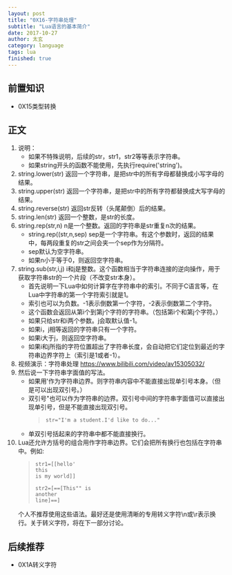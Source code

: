 ```yaml
---
layout: post
title: "0X16-字符串处理"
subtitle: "Lua语言的基本简介"
date: 2017-10-27
author: 太玄
category: language
tags: lua
finished: true
---
```


## 前置知识
* 0X15类型转换

## 正文
1. 说明：
    * 如果不特殊说明，后续的str，str1，str2等等表示字符串。
    * 如果string开头的函数不能使用，先执行require('string')。
2. string.lower(str) 返回一个字符串，是把str中的所有字母都替换成小写字母的结果。
3. string.upper(str) 返回一个字符串，是把str中的所有字符都替换成大写字母的结果。
4. string.reverse(str) 返回str反转（头尾颠倒）后的结果。
5. string.len(str) 返回一个整数，是str的长度。
6. string.rep(str,n) n是一个整数。返回的字符串是str重复n次的结果。
    * string.rep((str,n,sep) sep是一个字符串。有这个参数时，返回的结果中，每两段重复的str之间会夹一个sep作为分隔符。
    * sep默认为空字符串。
    * 如果n小于等于0，则返回空字符串。
7. string.sub(str,i,j) i和j是整数。这个函数相当于字符串连接的逆向操作，用于获取字符串str的一个片段（不改变str本身）。
    * 首先说明一下Lua中如何计算字在字符串中的索引。不同于C语言等，在Lua中字符串的第一个字符索引就是1。
    * 索引也可以为负数。-1表示倒数第一个字符，-2表示倒数第二个字符。
    * 这个函数会返回从第i个到第j个字符的字符串。（包括第i个和第j个字符。）
    * 如果只给str和i两个参数。j会取默认值-1。
    * 如果i，j相等返回的字符串只有一个字符。
    * 如果i大于j，则返回空字符串。
    * 如果i和j所指的字符位置超出了字符串长度，会自动把它们定位到最近的字符串边界字符上（索引是1或者-1）。
8. 视频演示：字符串处理 <https://www.bilibili.com/video/av15305032/>
9. 然后说一下字符串字面值的写法。
    * 如果用'作为字符串边界。则字符串内容中不能直接出现单引号本身。（但是可以出现双引号。）
    * 双引号"也可以作为字符串的边界。双引号中间的字符串字面值可以直接出现单引号，但是不能直接出现双引号。
        >```
        >str="I'm a student.I'd like to do..."
        >```
    * 单双引号括起来的字符串中都不能直接换行。
10. Lua还允许方括号的组合用作字符串边界。它们会把所有换行也包括在字符串中。例如:
    >```
    >str1=[[hello'
    >this
    >is my world]]
    >
    >str2=[==[This"" is
    > another
    >line]==]
    >```
    个人不推荐使用这些语法。最好还是使用清晰的专用转义字符\n或\r表示换行。关于转义字符，将在下一部分讨论。
    
## 后续推荐
* 0X1A转义字符
